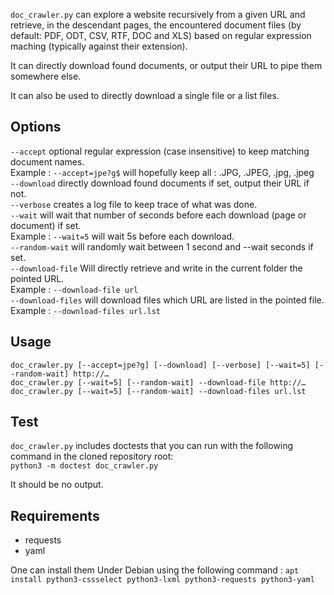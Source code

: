 `doc_crawler.py` can explore a website recursively from a given URL and retrieve, in the
descendant pages, the encountered document files (by default: PDF, ODT, CSV, RTF, DOC and XLS)
based on regular expression maching (typically against their extension).

It can directly download found documents, or output their URL to pipe them somewhere else.

It can also be used to directly download a single file or a list files.

## Options
`--accept` optional regular expression (case insensitive) to keep matching document names. \
 Example : `--accept=jpe?g$` will hopefully keep all : .JPG, .JPEG, .jpg, .jpeg \
`--download` directly download found documents if set, output their URL if not. \
`--verbose` creates a log file to keep trace of what was done. \
`--wait` will wait that number of seconds before each download (page or document) if set. \
 Example : `--wait=5` will wait 5s before each download. \
`--random-wait` will randomly wait between 1 second and --wait seconds if set. \
`--download-file` Will directly retrieve and write in the current folder the pointed URL. \
 Example : `--download-file url` \
`--download-files` will download files which URL are listed in the pointed file. \
 Example : `--download-files url.lst`

## Usage
`doc_crawler.py [--accept=jpe?g] [--download] [--verbose] [--wait=5] [--random-wait] http://…` \
`doc_crawler.py [--wait=5] [--random-wait] --download-file http://…` \
`doc_crawler.py [--wait=5] [--random-wait] --download-files url.lst`

## Test
`doc_crawler.py` includes doctests that you can run with the following command in the cloned repository root: \
`python3 -m doctest doc_crawler.py`

It should be no output.

## Requirements
* requests
* yaml

One can install them Under Debian using the following command : `apt install python3-cssselect python3-lxml python3-requests python3-yaml`
